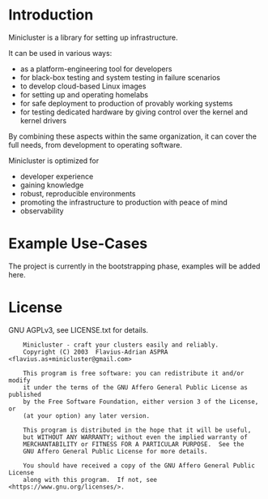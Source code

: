 Introduction
============

Minicluster is a library for setting up infrastructure.

It can be used in various ways:

* as a platform-engineering tool for developers
* for black-box testing and system testing in failure scenarios
* to develop cloud-based Linux images
* for setting up and operating homelabs
* for safe deployment to production of provably working systems
* for testing dedicated hardware by giving control over the kernel and kernel drivers

By combining these aspects within the same organization, it can cover the full needs, from development to operating software.

Minicluster is optimized for

* developer experience
* gaining knowledge
* robust, reproducible environments
* promoting the infrastructure to production with peace of mind
* observability

Example Use-Cases
=================

The project is currently in the bootstrapping phase, examples will be added here.

License
=======

GNU AGPLv3, see LICENSE.txt for details.

```
    Minicluster - craft your clusters easily and reliably.
    Copyright (C) 2003  Flavius-Adrian ASPRA <flavius.as+minicluster@gmail.com>

    This program is free software: you can redistribute it and/or modify
    it under the terms of the GNU Affero General Public License as published
    by the Free Software Foundation, either version 3 of the License, or
    (at your option) any later version.

    This program is distributed in the hope that it will be useful,
    but WITHOUT ANY WARRANTY; without even the implied warranty of
    MERCHANTABILITY or FITNESS FOR A PARTICULAR PURPOSE.  See the
    GNU Affero General Public License for more details.

    You should have received a copy of the GNU Affero General Public License
    along with this program.  If not, see <https://www.gnu.org/licenses/>.
```
